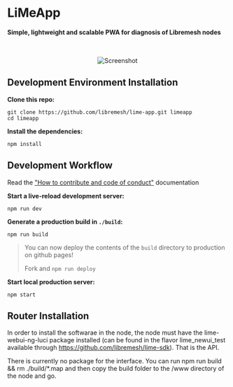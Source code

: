 # LiMeApp
**Simple, lightweight and scalable PWA for diagnosis of Libremesh nodes**


<p align="center"><br><br>
    <img src="https://raw.githubusercontent.com/libremesh/lime-app/fd31c213/screenshot.gif" alt="Screenshot" />
</p>


## Development Environment Installation

**Clone this repo:**

```
git clone https://github.com/libremesh/lime-app.git limeapp
cd limeapp
```

**Install the dependencies:**

```
npm install
```


## Development Workflow
Read the ["How to contribute and code of conduct"](CONTRIBUTING.md) documentation

**Start a live-reload development server:**

```
npm run dev
```

**Generate a production build in `./build`:**

```
npm run build
```

> You can now deploy the contents of the `build` directory to production on github pages!
>
> Fork and `npm run deploy`


**Start local production server:**

```
npm start
```

## Router Installation

In order to install the softwarae in the node, the node must have the lime-webui-ng-luci package installed (can be found in the flavor lime_newui_test available through https://github.com/libremesh/lime-sdk). That is the API.

There is currently no package for the interface. You can run npm run build && rm ./build/*.map and then copy the build folder to the /www directory of the node and go.
